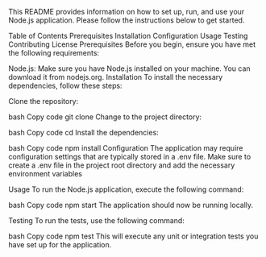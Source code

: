 This README provides information on how to set up, run, and use your Node.js application. Please follow the instructions below to get started.

Table of Contents
Prerequisites
Installation
Configuration
Usage
Testing
Contributing
License
Prerequisites
Before you begin, ensure you have met the following requirements:

Node.js: Make sure you have Node.js installed on your machine. You can download it from nodejs.org.
Installation
To install the necessary dependencies, follow these steps:

Clone the repository:

bash
Copy code
git clone <repository-url>
Change to the project directory:

bash
Copy code
cd <project-directory>
Install the dependencies:

bash
Copy code
npm install
Configuration
The application may require configuration settings that are typically stored in a .env file. Make sure to create a .env file in the project root directory and add the necessary environment variables

Usage
To run the Node.js application, execute the following command:

bash
Copy code
npm start
The application should now be running locally.

Testing
To run the tests, use the following command:

bash
Copy code
npm test
This will execute any unit or integration tests you have set up for the application.